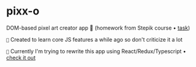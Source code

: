 # pixx-o
DOM-based pixel art creator app 👾 (homework from Stepik course &bull; [task](https://github.com/kmcgrady/pixel-art-maker))

`👶` Created to learn core JS features a while ago so don't criticize it a lot

`🚧` Currently I'm trying to rewrite this app using React/Redux/Typescript &bull; [check it out](https://github.com/yugisu/pixx-o/tree/modern)
